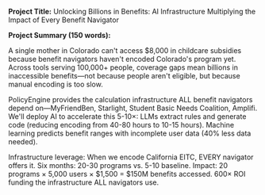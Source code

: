 **Project Title:**
Unlocking Billions in Benefits: AI Infrastructure Multiplying the Impact of Every Benefit Navigator

**Project Summary (150 words):**

A single mother in Colorado can't access $8,000 in childcare subsidies because benefit navigators haven't encoded Colorado's program yet. Across tools serving 100,000+ people, coverage gaps mean billions in inaccessible benefits—not because people aren't eligible, but because manual encoding is too slow.

PolicyEngine provides the calculation infrastructure ALL benefit navigators depend on—MyFriendBen, Starlight, Student Basic Needs Coalition, Amplifi. We'll deploy AI to accelerate this 5-10×: LLMs extract rules and generate code (reducing encoding from 40-80 hours to 10-15 hours). Machine learning predicts benefit ranges with incomplete user data (40% less data needed).

Infrastructure leverage: When we encode California EITC, EVERY navigator offers it. Six months: 20-30 programs vs. 5-10 baseline. Impact: 20 programs × 5,000 users × $1,500 = $150M benefits accessed. 600× ROI funding the infrastructure ALL navigators use.

